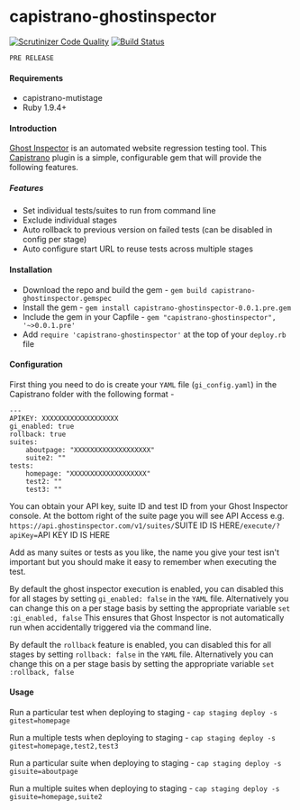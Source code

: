 # capistrano-ghostinspector

[![Scrutinizer Code Quality](https://www2.scrutinizer-ci.com/g/richdynamix/capistrano-ghostinspector/badges/quality-score.png?b=master)](https://www2.scrutinizer-ci.com/g/richdynamix/capistrano-ghostinspector/?branch=master) [![Build Status](https://www2.scrutinizer-ci.com/g/richdynamix/capistrano-ghostinspector/badges/build.png?b=master)](https://www2.scrutinizer-ci.com/g/richdynamix/capistrano-ghostinspector/build-status/master)

`PRE RELEASE`

#### Requirements
- capistrano-mutistage
- Ruby 1.9.4+

#### Introduction
[Ghost Inspector](https://ghostinspector.com/ "Ghost Inspector") is an automated website regression testing tool. This [Capistrano](http://capistranorb.com/ "Capistrano") plugin is a simple, configurable gem that will provide the following features.

##### Features
- Set individual tests/suites to run from command line
- Exclude individual stages
- Auto rollback to previous version on failed tests (can be disabled in config per stage)
- Auto configure start URL to reuse tests across multiple stages

#### Installation
- Download the repo and build the gem - `gem build capistrano-ghostinspector.gemspec`
- Install the gem - `gem install capistrano-ghostinspector-0.0.1.pre.gem`
- Include the gem in your Capfile - `gem "capistrano-ghostinspector", '~>0.0.1.pre'`
- Add `require 'capistrano-ghostinspector'` at the top of your `deploy.rb` file

#### Configuration

First thing you need to do is create your `YAML` file (`gi_config.yaml`) in the Capistrano folder with the following format -
```
---
APIKEY: XXXXXXXXXXXXXXXXXXX
gi_enabled: true
rollback: true
suites:
    aboutpage: "XXXXXXXXXXXXXXXXXXX"
    suite2: ""
tests:
    homepage: "XXXXXXXXXXXXXXXXXXX"
    test2: ""
    test3: ""
```

You can obtain your API key, suite ID and test ID from your Ghost Inspector console. At the bottom right of the suite page you will see API Access e.g. 
`https://api.ghostinspector.com/v1/suites/`SUITE ID IS HERE`/execute/?apiKey=`API KEY ID IS HERE

Add as many suites or tests as you like, the name you give your test isn't important but you should make it easy to remember when executing the test.

By default the ghost inspector execution is enabled, you can disabled this for all stages by setting `gi_enabled: false` in the `YAML` file. Alternatively you can change this on a per stage basis by setting the appropriate variable `set :gi_enabled, false` This ensures that Ghost Inspector is not automatically run when accidentally triggered via the command line.

By default the `rollback` feature is enabled, you can disabled this for all stages by setting `rollback: false` in the `YAML` file. Alternatively you can change this on a per stage basis by setting the appropriate variable `set :rollback, false`

#### Usage

Run a particular test when deploying to staging -
`cap staging deploy -s gitest=homepage`

Run a multiple tests when deploying to staging -
`cap staging deploy -s gitest=homepage,test2,test3`

Run a particular suite when deploying to staging -
`cap staging deploy -s gisuite=aboutpage`

Run a multiple suites when deploying to staging -
`cap staging deploy -s gisuite=homepage,suite2`


